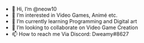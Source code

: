 - 👋 Hi, I’m @neow10
- 👀 I’m interested in Video Games, Animé etc.
- 🌱 I’m currently learning Programming and Digital art
- 💞️ I’m looking to collaborate on Video Game Creation
- 📫 How to reach me Via Discord: Dweamy#8627
<!---
neow10/neow10 is a ✨ special ✨ repository because its `README.md` (this file) appears on your GitHub profile.
You can click the Preview link to take a look at your changes.
--->
